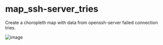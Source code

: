 # map_ssh-server_tries
Create a choropleth map with data from openssh-server failed connection tries.

![image](https://user-images.githubusercontent.com/118558122/236392372-56f3de59-cf75-497d-82e2-190aea3c207e.png)

